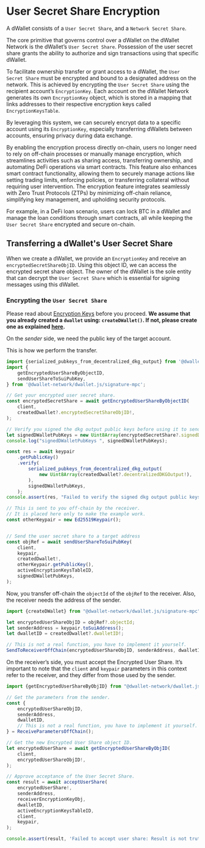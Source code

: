 # User Secret Share Encryption

A dWallet consists of a `User Secret Share`, and a `Network Secret Share`.

The core primitive that governs control over a dWallet on the dWallet Network is the dWallet’s `User Secret Share`.
Possession of the user secret share grants the ability to authorize and sign transactions using that specific dWallet.

To facilitate ownership transfer or grant access to a dWallet, the `User Secret Share` must be encrypted and bound to a
designated address on the network.
This is achieved by encrypting the `User Secret Share` using the recipient account’s `EncryptionKey`.
Each account on the dWallet Network generates its own `EncryptionKey` object, which is stored in a mapping that links
addresses to their respective encryption keys called `EncryptionKeysTable`.

By leveraging this system, we can securely encrypt data to a specific account using its `EncryptionKey`, especially
transferring dWallets between accounts, ensuring privacy during data exchange.

By enabling the encryption process directly on-chain, users no longer need to rely on off-chain processes or manually
manage encryption, which streamlines activities such as sharing access, transferring ownership, and automating DeFi
operations via smart contracts.
This feature also enhances smart contract functionality, allowing them to securely manage actions like setting trading
limits, enforcing policies, or transferring collateral without requiring user intervention.
The encryption feature integrates seamlessly with Zero Trust Protocols (ZTPs) by minimizing off-chain reliance,
simplifying key management, and upholding security protocols.

For example, in a DeFi loan scenario, users can lock BTC in a dWallet and manage the loan conditions through smart
contracts, all while keeping the `User Secret Share` encrypted and secure on-chain.

## Transferring a dWallet's User Secret Share

When we create a dWallet, we provide an `EncryptionKey` and receive an `encryptedSecretShareObjID`.
Using this object ID, we can access the encrypted secret share object.
The owner of the dWallet is the sole entity that can decrypt the `User Secret Share` which is essential for signing
messages using this dWallet.

### Encrypting the `User Secret Share`

Please read about [Encryption Keys](encryption-key.md) before you proceed.
**We assume that you already created a `dwallet` using: `createDWallet()`.
If not, please create one as explained [here](your-first-dwallet.md).**

On the *sender* side, we need the public key of the target account.

This is how we perform the transfer.

```typescript
import {serialized_pubkeys_from_decentralized_dkg_output} from '@dwallet-network/signature-mpc-wasm';
import {
    getEncryptedUserShareByObjectID,
    sendUserShareToSuiPubKey,
} from '@dwallet-network/dwallet.js/signature-mpc';

// Get your encrypted user secret share.
const encryptedSecretShare = await getEncryptedUserShareByObjectID(
    client,
    createdDwallet?.encryptedSecretShareObjID!,
);

// Verify you signed the dkg output public keys before using it to send the user share.
let signedDWalletPubKeys = new Uint8Array(encryptedSecretShare?.signedDWalletPubKeys!);
console.log("signedDWalletPubKeys ", signedDWalletPubKeys);

const res = await keypair
    .getPublicKey()
    .verify(
        serialized_pubkeys_from_decentralized_dkg_output(
            new Uint8Array(createdDwallet?.decentralizedDKGOutput!),
        ),
        signedDWalletPubKeys,
    );
console.assert(res, "Failed to verify the signed dkg output public keys");

// This is sent to you off-chain by the receiver.
// It is placed here only to make the example work.
const otherKeypair = new Ed25519Keypair();


// Send the user secret share to a target address
const objRef = await sendUserShareToSuiPubKey(
    client,
    keypair,
    createdDwallet!,
    otherKeypair.getPublicKey(), 
    activeEncryptionKeysTableID,
    signedDWalletPubKeys,
);
```

Now, you transfer off-chain the `objectId` of the `objRef` to the receiver.
Also, the receiver needs the address of the sender.

```typescript
import {createDWallet} from "@dwallet-network/dwallet.js/signature-mpc";

let encryptedUserShareObjID = objRef?.objectId;
let senderAddress = keypair.toSuiAddress();
let dwalletID = createdDwallet?.dwalletID!;

// This is not a real function, you have to implement it yourself.
SendToReceiverOffChain(encryptedUserShareObjID, senderAddress, dwalletID);
```

On the receiver’s side, you must accept the Encrypted User Share.
It’s important to note that the `client` and `keypair` parameters in this context refer to the receiver, and they differ
from those used by the sender.

```typescript
import {getEncryptedUserShareByObjID} from "@dwallet-network/dwallet.js/signature-mpc";

// Get the parameters from the sender.
const {
    encryptedUserShareObjID,
    senderAddress,
    dwalletID,
    // This is not a real function, you have to implement it yourself.
} = ReceiveParametersOffChain();

// Get the new Encrypted User Share object ID.
let encryptedUserShare = await getEncryptedUserShareByObjID(
    client,
    encryptedUserShareObjID!,
);

// Approve acceptance of the User Secret Share.
const result = await acceptUserShare(
    encryptedUserShare!,
    senderAddress,
    receiverEncryptionKeyObj,
    dwalletID,
    activeEncryptionKeysTableID,
    client,
    keypair,
);

console.assert(result, 'Failed to accept user share: Result is not truthy.');
```
